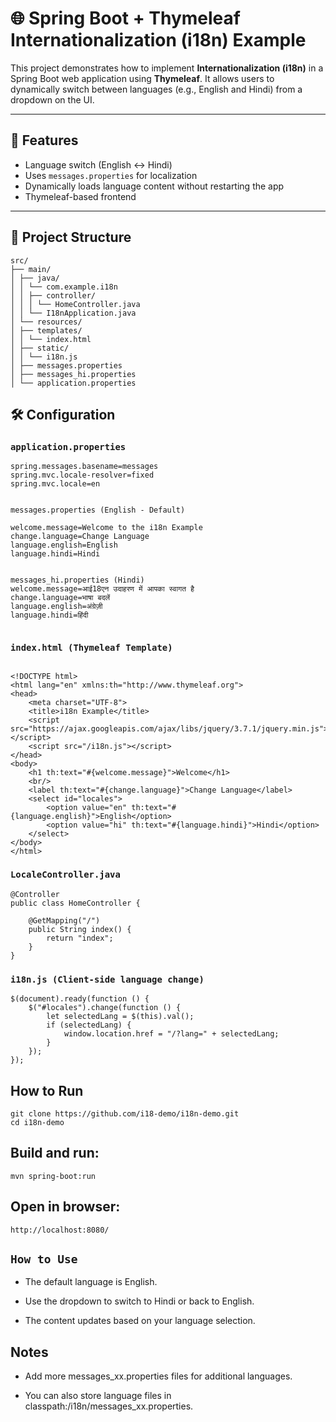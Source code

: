 # 🌐 Spring Boot + Thymeleaf Internationalization (i18n) Example

This project demonstrates how to implement **Internationalization (i18n)** in a Spring Boot web application using **Thymeleaf**. It allows users to dynamically switch between languages (e.g., English and Hindi) from a dropdown on the UI.

---

## 🚀 Features

- Language switch (English ↔ Hindi)
- Uses `messages.properties` for localization
- Dynamically loads language content without restarting the app
- Thymeleaf-based frontend

---

## 📂 Project Structure
````
src/
├── main/
│ ├── java/
│ │ └── com.example.i18n
│ │ ├── controller/
│ │ │ └── HomeController.java
│ │ └── I18nApplication.java
│ └── resources/
│ ├── templates/
│ │ └── index.html
│ ├── static/
│ │ └── i18n.js
│ ├── messages.properties
│ ├── messages_hi.properties
│ └── application.properties

````


## 🛠️ Configuration

### `application.properties`
```properties
spring.messages.basename=messages
spring.mvc.locale-resolver=fixed
spring.mvc.locale=en


messages.properties (English - Default)

welcome.message=Welcome to the i18n Example
change.language=Change Language
language.english=English
language.hindi=Hindi


messages_hi.properties (Hindi)
welcome.message=आई18एन उदाहरण में आपका स्वागत है
change.language=भाषा बदलें
language.english=अंग्रेज़ी
language.hindi=हिंदी


```

### `index.html (Thymeleaf Template)`
```properties

<!DOCTYPE html>
<html lang="en" xmlns:th="http://www.thymeleaf.org">
<head>
    <meta charset="UTF-8">
    <title>i18n Example</title>
    <script src="https://ajax.googleapis.com/ajax/libs/jquery/3.7.1/jquery.min.js"></script>
    <script src="/i18n.js"></script>
</head>
<body>
    <h1 th:text="#{welcome.message}">Welcome</h1>
    <br/>
    <label th:text="#{change.language}">Change Language</label>
    <select id="locales">
        <option value="en" th:text="#{language.english}">English</option>
        <option value="hi" th:text="#{language.hindi}">Hindi</option>
    </select>
</body>
</html>

```
### `LocaleController.java`
```properties
@Controller
public class HomeController {

    @GetMapping("/")
    public String index() {
        return "index";
    }
}
```

### `i18n.js (Client-side language change)`
```properties
$(document).ready(function () {
    $("#locales").change(function () {
        let selectedLang = $(this).val();
        if (selectedLang) {
            window.location.href = "/?lang=" + selectedLang;
        }
    });
});
```

## How to Run
````
git clone https://github.com/i18-demo/i18n-demo.git
cd i18n-demo
````
## Build and run:
````
mvn spring-boot:run
````
## Open in browser:
````
http://localhost:8080/

````
## `How to Use`
- The default language is English.

- Use the dropdown to switch to Hindi or back to English.

- The content updates based on your language selection.

## Notes
- Add more messages_xx.properties files for additional languages.

- You can also store language files in classpath:/i18n/messages_xx.properties.

